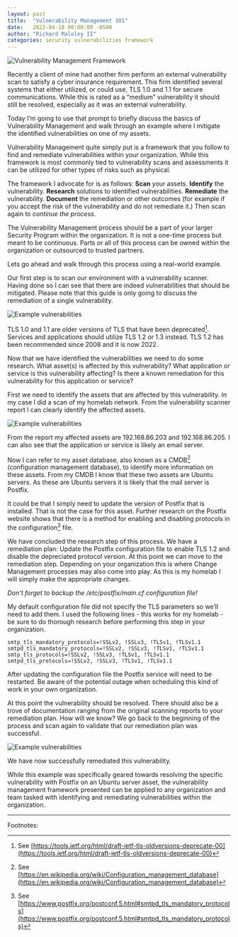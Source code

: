 ```yaml
---
layout: post
title:  "Vulnerability Management 101"
date:   2022-04-18 00:00:00 -0500
author:	"Richard Maloley II"
categories:	security vulnerabilities framework
---
```

![Vulnerability Management Framework](../../../files/vulnerability-management-framework.png)

Recently a client of mine had another firm perform an external vulnerability scan to satisfy a cyber insurance requirement. This firm identified several systems that either utilized, or could use, TLS 1.0 and 1.1 for secure communications. While this is rated as a “medium” vulnerability it should still be resolved, especially as it was an external vulnerability. 

Today I’m going to use that prompt to briefly discuss the basics of Vulnerability Management and walk through an example where I mitigate the identified vulnerabilities on one of my assets. 

Vulnerability Management quite simply put is a framework that you follow to find and remediate vulnerabilities within your organization. While this framework is most commonly tied to vulnerability scans and assessments it can be utilized for other types of risks such as physical. 

The framework I advocate for is as follows: **Scan** your assets. **Identify** the vulnerability. **Research** solutions to identified vulnerabilities. **Remediate** the vulnerability. **Document** the remediation or other outcomes (for example if you accept the risk of the vulnerability and do not remediate it.) Then scan again to *continue the process*. 

The Vulnerability Management process should be a part of your larger Security Program within the organization. It is not a one-time process but meant to be continuous. Parts or all of this process can be owned within the organization or outsourced to trusted partners. 

Lets go ahead and walk through this process using a real-world example.

Our first step is to scan our environment with a vulnerability scanner. Having done so I can see that there are indeed vulnerabilities that should be mitigated. Please note that this guide is only going to discuss the remediation of a single vulnerability.

![Example vulnerabilities](../../../files/vulnerability-management-example-01.png)

TLS 1.0 and 1.1 are older versions of TLS that have been deprecated[^1]. Services and applications should utilize TLS 1.2 or 1.3 instead. TLS 1.2 has been recommended since 2008 and it is now 2022.

Now that we have identified the vulnerabilities we need to do some research. What asset(s) is affected by this vulnerability? What application or service is this vulnerability affecting? Is there a known remediation for this vulnerability for this application or service? 

First we need to identify the assets that are affected by this vulnerability. In my case I did a scan of my homelab network. From the vulnerability scanner report I can clearly identify the affected assets. 

![Example vulnerabilities](../../../files/vulnerability-management-example-02.png)

From the report my affected assets are 192.168.86.203 and 192.168.86.205. I can also see that the application or service is likely an email server.

Now I can refer to my asset database, also known as a CMDB[^2] (configuration management database), to identify more information on these assets. From my CMDB I know that these two assets are Ubuntu servers. As these are Ubuntu servers it is likely that the mail server is Postfix. 


It could be that I simply need to update the version of Postfix that is installed. That is not the case for this asset. Further research on the Postfix website shows that there is a method for enabling and disabling protocols in the configuration[^3] file.

We have concluded the research step of this process. We have a remediation plan: Update the Postfix configuration file to enable TLS 1.2 and disable the depreciated protocol version. At this point we can move to the remediation step. Depending on your organization this is where Change Management processes may also come into play. As this is my homelab I will simply make the appropriate changes.

*Don’t forget to backup the /etc/postfix/main.cf configuration file!*

My default configuration file did not specify the TLS parameters so we’ll need to add them. I used the following lines - this works for my homelab - be sure to do thorough research before performing this step in your organization. 

`smtp_tls_mandatory_protocols=!SSLv2, !SSLv3, !TLSv1, !TLSv1.1`  
`smtpd_tls_mandatory_protocols=!SSLv2, !SSLv3, !TLSv1, !TLSv1.1`  
`smtp_tls_protocols=!SSLv2, !SSLv3, !TLSv1, !TLSv1.1`  
`smtpd_tls_protocols=!SSLv2, !SSLv3, !TLSv1, !TLSv1.1`  


After updating the configuration file the Postfix service will need to be restarted. Be aware of the potential outage when scheduling this kind of work in your own organization. 

At this point the vulnerability should be resolved. There should also be a trove of documentation ranging from the original scanning reports to your remediation plan. How will we know? We go back to the beginning of the process and scan again to validate that our remediation plan was successful.

![Example vulnerabilities](../../../files/vulnerability-management-example-03.png)

We have now successfully remediated this vulnerability. 

While this example was specifically geared towards resolving the specific vulnerability with Postfix on an Ubuntu server asset, the vulnerability management framework presented can be applied to any organization and team tasked with identifying and remediating vulnerabilities within the organization. 

---

Footnotes: 

[^1]: See [https://tools.ietf.org/html/draft-ietf-tls-oldversions-deprecate-00](https://tools.ietf.org/html/draft-ietf-tls-oldversions-deprecate-00)
[^2]: See [https://en.wikipedia.org/wiki/Configuration_management_database](https://en.wikipedia.org/wiki/Configuration_management_database)
[^3]: See [https://www.postfix.org/postconf.5.html#smtpd_tls_mandatory_protocols](https://www.postfix.org/postconf.5.html#smtpd_tls_mandatory_protocols)